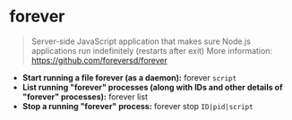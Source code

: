 # forever
> Server-side JavaScript application that makes sure Node.js applications run indefinitely (restarts after exit)
> More information: <https://github.com/foreversd/forever>
- **Start running a file forever (as a daemon):**
forever `script`
- **List running "forever" processes (along with IDs and other details of "forever" processes):**
forever list
- **Stop a running "forever" process:**
forever stop `ID|pid|script`
